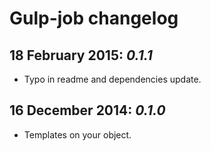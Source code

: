 # Gulp-job changelog

## 18 February 2015: _0.1.1_

* Typo in readme and dependencies update.

## 16 December 2014: _0.1.0_

* Templates on your object.
